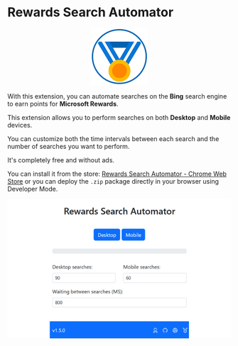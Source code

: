 # Rewards Search Automator
<p align="center">
<img  src="https://raw.githubusercontent.com/AsoStrife/Rewards-Search-Automator/47d130ff07c6fe779984987cdcdbe747fd244ac9/img/icon128.png">
</p>


With this extension, you can automate searches on the **Bing** search engine to earn points for **Microsoft Rewards**.

This extension allows you to perform searches on both **Desktop** and **Mobile** devices.

You can customize both the time intervals between each search and the number of searches you want to perform.

It's completely free and without ads.

You can install it from the store: [Rewards Search Automator - Chrome Web Store](https://chromewebstore.google.com/u/3/detail/paohfpjfibchbhbkdnlhjpfblafifehg/preview?hl=it) or you can deploy the `.zip` package directly in your browser using Developer Mode. 

<p align="center">
<img  src="https://raw.githubusercontent.com/AsoStrife/Rewards-Search-Automator/47d130ff07c6fe779984987cdcdbe747fd244ac9/img/preview-big.png">
</p>